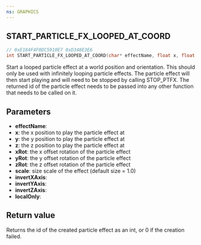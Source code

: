 ```yaml
---
ns: GRAPHICS
---
```

## START_PARTICLE_FX_LOOPED_AT_COORD

```c
// 0xE184F4F0DC5910E7 0xD348E3E6
int START_PARTICLE_FX_LOOPED_AT_COORD(char* effectName, float x, float y, float z, float xRot, float yRot, float zRot, float scale, BOOL invertXAxis, BOOL invertYAxis, BOOL invertZAxis, BOOL localOnly);
```

Start a looped particle effect at a world position and orientation.
This should only be used with infinitely looping particle effects.
The particle effect will then start playing and will need to be stopped by calling STOP_PTFX.
The returned id of the particle effect needs to be passed into any other function that needs to be called on it. 

## Parameters
* **effectName**: 
* **x**: the x position to play the particle effect at
* **y**: the y position to play the particle effect at
* **z**: the z position to play the particle effect at
* **xRot**: the x offset rotation of the particle effect
* **yRot**: the y offset rotation of the particle effect
* **zRot**: the z offset rotation of the particle effect
* **scale**: size scale of the effect (default size = 1.0) 
* **invertXAxis**: 
* **invertYAxis**: 
* **invertZAxis**: 
* **localOnly**: 

## Return value
Returns the id of the created particle effect as an int, or 0 if the creation failed.
